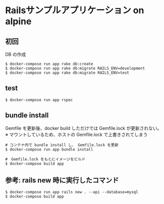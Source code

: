 # Railsサンプルアプリケーション on alpine

## 初回
DB の作成
```
$ docker-compose run app rake db:create
$ docker-compose run app rake db:migrate RAILS_ENV=development
$ docker-compose run app rake db:migrate RAILS_ENV=test
```

## test
```
$ docker-compose run app rspec
```

## bundle install
Gemfile を更新後、docker build しただけでは Gemfile.lock が更新されない。
※ マウントしているため、ホストの Gemfile.lock で上書きされてしまう

```
# コンテナ内で bundle install し、 Gemfile.lock を更新
$ docker-compose run app bundle install

#　Gemfile.lock をもとにイメージをビルド
$ docker-compose build app
```


## 参考: rails new 時に実行したコマンド
```
$ docker-compose run app rails new . --api --database=mysql
$ docker-compose build app
```
